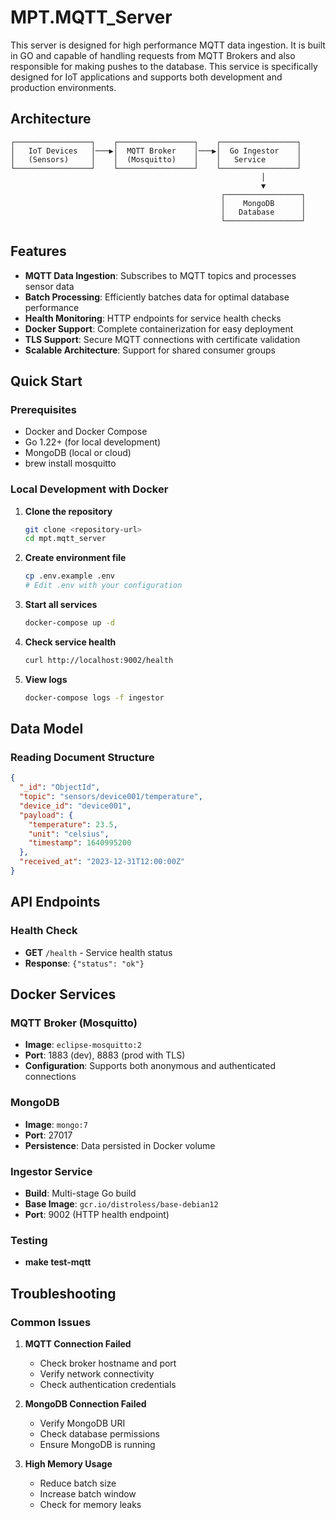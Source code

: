 # MPT.MQTT_Server

This server is designed for high performance MQTT data ingestion. It is built in GO and capable of handling requests from MQTT Brokers and also responsible for making pushes to the database. This service is specifically designed for IoT applications and supports both development and production environments. 

## Architecture

```
┌─────────────────┐    ┌─────────────────┐    ┌─────────────────┐
│   IoT Devices   │───▶│  MQTT Broker    │───▶│  Go Ingestor    │
│   (Sensors)     │    │  (Mosquitto)    │    │   Service       │
└─────────────────┘    └─────────────────┘    └─────────────────┘
                                                        │
                                                        ▼
                                               ┌─────────────────┐
                                               │    MongoDB      │
                                               │   Database      │
                                               └─────────────────┘
```

## Features

- **MQTT Data Ingestion**: Subscribes to MQTT topics and processes sensor data
- **Batch Processing**: Efficiently batches data for optimal database performance
- **Health Monitoring**: HTTP endpoints for service health checks
- **Docker Support**: Complete containerization for easy deployment
- **TLS Support**: Secure MQTT connections with certificate validation
- **Scalable Architecture**: Support for shared consumer groups

## Quick Start

### Prerequisites

- Docker and Docker Compose
- Go 1.22+ (for local development)
- MongoDB (local or cloud)
- brew install mosquitto

### Local Development with Docker

1. **Clone the repository**
   ```bash
   git clone <repository-url>
   cd mpt.mqtt_server
   ```

2. **Create environment file**
   ```bash
   cp .env.example .env
   # Edit .env with your configuration
   ```

3. **Start all services**
   ```bash
   docker-compose up -d
   ```

4. **Check service health**
   ```bash
   curl http://localhost:9002/health
   ```

5. **View logs**
   ```bash
   docker-compose logs -f ingestor
   ```

## Data Model

### Reading Document Structure

```json
{
  "_id": "ObjectId",
  "topic": "sensors/device001/temperature",
  "device_id": "device001",
  "payload": {
    "temperature": 23.5,
    "unit": "celsius",
    "timestamp": 1640995200
  },
  "received_at": "2023-12-31T12:00:00Z"
}
```

## API Endpoints

### Health Check
- **GET** `/health` - Service health status
- **Response**: `{"status": "ok"}`

## Docker Services

### MQTT Broker (Mosquitto)
- **Image**: `eclipse-mosquitto:2`
- **Port**: 1883 (dev), 8883 (prod with TLS)
- **Configuration**: Supports both anonymous and authenticated connections

### MongoDB
- **Image**: `mongo:7`
- **Port**: 27017
- **Persistence**: Data persisted in Docker volume

### Ingestor Service
- **Build**: Multi-stage Go build
- **Base Image**: `gcr.io/distroless/base-debian12`
- **Port**: 9002 (HTTP health endpoint)

### Testing

- **make test-mqtt** 

## Troubleshooting

### Common Issues

1. **MQTT Connection Failed**
   - Check broker hostname and port
   - Verify network connectivity
   - Check authentication credentials

2. **MongoDB Connection Failed**
   - Verify MongoDB URI
   - Check database permissions
   - Ensure MongoDB is running

3. **High Memory Usage**
   - Reduce batch size
   - Increase batch window
   - Check for memory leaks
